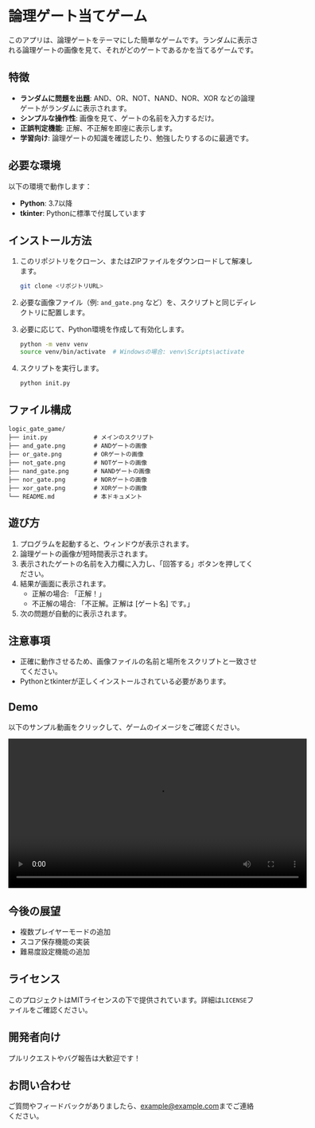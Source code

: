 # 論理ゲート当てゲーム

このアプリは、論理ゲートをテーマにした簡単なゲームです。ランダムに表示される論理ゲートの画像を見て、それがどのゲートであるかを当てるゲームです。

## 特徴
- **ランダムに問題を出題**: AND、OR、NOT、NAND、NOR、XOR などの論理ゲートがランダムに表示されます。
- **シンプルな操作性**: 画像を見て、ゲートの名前を入力するだけ。
- **正誤判定機能**: 正解、不正解を即座に表示します。
- **学習向け**: 論理ゲートの知識を確認したり、勉強したりするのに最適です。

## 必要な環境

以下の環境で動作します：
- **Python**: 3.7以降
- **tkinter**: Pythonに標準で付属しています

## インストール方法

1. このリポジトリをクローン、またはZIPファイルをダウンロードして解凍します。
   ```bash
   git clone <リポジトリURL>
   ```

2. 必要な画像ファイル（例: `and_gate.png` など）を、スクリプトと同じディレクトリに配置します。

3. 必要に応じて、Python環境を作成して有効化します。
   ```bash
   python -m venv venv
   source venv/bin/activate  # Windowsの場合: venv\Scripts\activate
   ```

4. スクリプトを実行します。
   ```bash
   python init.py
   ```

## ファイル構成

```
logic_gate_game/
├── init.py             # メインのスクリプト
├── and_gate.png        # ANDゲートの画像
├── or_gate.png         # ORゲートの画像
├── not_gate.png        # NOTゲートの画像
├── nand_gate.png       # NANDゲートの画像
├── nor_gate.png        # NORゲートの画像
├── xor_gate.png        # XORゲートの画像
└── README.md           # 本ドキュメント
```

## 遊び方

1. プログラムを起動すると、ウィンドウが表示されます。
2. 論理ゲートの画像が短時間表示されます。
3. 表示されたゲートの名前を入力欄に入力し、「回答する」ボタンを押してください。
4. 結果が画面に表示されます。
   - 正解の場合: 「正解！」
   - 不正解の場合: 「不正解。正解は [ゲート名] です。」
5. 次の問題が自動的に表示されます。

## 注意事項
- 正確に動作させるため、画像ファイルの名前と場所をスクリプトと一致させてください。
- Pythonとtkinterが正しくインストールされている必要があります。

## Demo
以下のサンプル動画をクリックして、ゲームのイメージをご確認ください。

<video controls width="600">
  <source src="logical_gate-game.mp4" type="video/mp4">
  お使いのブラウザは動画要素をサポートしていません。
</video>

## 今後の展望
- 複数プレイヤーモードの追加
- スコア保存機能の実装
- 難易度設定機能の追加

## ライセンス
このプロジェクトはMITライセンスの下で提供されています。詳細は`LICENSE`ファイルをご確認ください。

## 開発者向け
プルリクエストやバグ報告は大歓迎です！

## お問い合わせ
ご質問やフィードバックがありましたら、[example@example.com](mailto:example@example.com)までご連絡ください。

